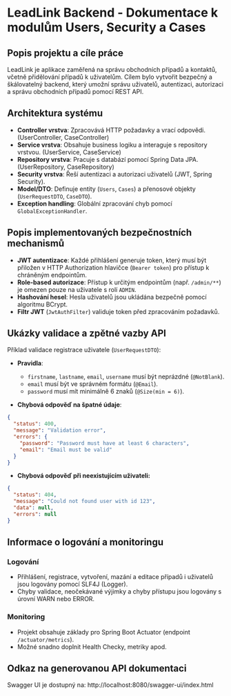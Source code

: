 # LeadLink Backend - Dokumentace k modulům Users, Security a Cases

## Popis projektu a cíle práce

LeadLink je aplikace zaměřená na správu obchodních případů a kontaktů, včetně přidělování případů k uživatelům. Cílem bylo vytvořit bezpečný a škálovatelný backend, který umožní správu uživatelů, autentizaci, autorizaci a správu obchodních případů pomocí REST API.

## Architektura systému

- **Controller vrstva**: Zpracovává HTTP požadavky a vrací odpovědi. (UserController, CaseController)
- **Service vrstva**: Obsahuje business logiku a interaguje s repository vrstvou. (UserService, CaseService)
- **Repository vrstva**: Pracuje s databází pomocí Spring Data JPA. (UserRepository, CaseRepository)
- **Security vrstva**: Řeší autentizaci a autorizaci uživatelů (JWT, Spring Security).
- **Model/DTO**: Definuje entity (`Users`, `Cases`) a přenosové objekty (`UserRequestDTO`, `CaseDTO`).
- **Exception handling**: Globální zpracování chyb pomocí `GlobalExceptionHandler`.

## Popis implementovaných bezpečnostních mechanismů

- **JWT autentizace**: Každé přihlášení generuje token, který musí být přiložen v HTTP Authorization hlavičce (`Bearer token`) pro přístup k chráněným endpointům.
- **Role-based autorizace**: Přístup k určitým endpointům (např. `/admin/**`) je omezen pouze na uživatele s rolí `ADMIN`.
- **Hashování hesel**: Hesla uživatelů jsou ukládána bezpečně pomocí algoritmu BCrypt.
- **Filtr JWT** (`JwtAuthFilter`) validuje token před zpracováním požadavků.

## Ukázky validace a zpětné vazby API

Příklad validace registrace uživatele (`UserRequestDTO`):

- **Pravidla**:
  - `firstname`, `lastname`, `email`, `username` musí být neprázdné (`@NotBlank`).
  - `email` musí být ve správném formátu (`@Email`).
  - `password` musí mít minimálně 6 znaků (`@Size(min = 6)`).

- **Chybová odpověď na špatné údaje**:
```json
{
  "status": 400,
  "message": "Validation error",
  "errors": {
    "password": "Password must have at least 6 characters",
    "email": "Email must be valid"
  }
}
```

- **Chybová odpověď při neexistujícím uživateli:**

```json
{
  "status": 404,
  "message": "Could not found user with id 123",
  "data": null,
  "errors": null
}

```

## Informace o logování a monitoringu

### Logování

- Přihlášení, registrace, vytvoření, mazání a editace případů i uživatelů jsou logovány pomocí SLF4J (Logger).
- Chyby validace, neočekávané výjimky a chyby přístupu jsou logovány s úrovní WARN nebo ERROR.

### Monitoring

- Projekt obsahuje základy pro Spring Boot Actuator (endpoint `/actuator/metrics`).
- Možné snadno doplnit Health Checky, metriky apod.

## Odkaz na generovanou API dokumentaci

Swagger UI je dostupný na:
http://localhost:8080/swagger-ui/index.html
